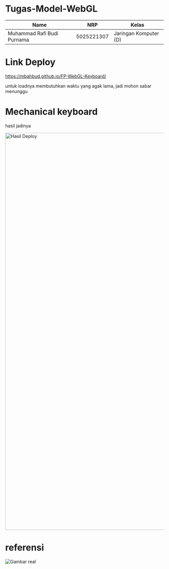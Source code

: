 # Tugas-Model-WebGL
| Name           | NRP        | Kelas     |
| ---            | ---        | ----------|
| Muhammad Rafi Budi Purnama | 5025221307 | Jaringan Komputer (D) |


# Link Deploy
https://mbahbud.github.io/FP-WebGL-Keyboard/

untuk loadnya membutuhkan waktu yang agak lama, jadi mohon sabar menunggu 

# Mechanical keyboard

hasil jadinya

<img width="1257" alt="Hasil Deploy" src="https://github.com/user-attachments/assets/32bc3590-290f-43fb-84c6-61112c4e99a3" />


# referensi

![Gambar real](https://github.com/user-attachments/assets/19a1a38d-87f6-45de-9fd7-84797f79759e)




